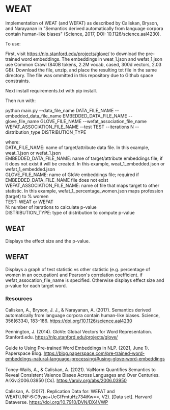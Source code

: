 # WEAT
Implementation of WEAT (and WEFAT) as described by Caliskan, Bryson, and Narayanan in "Semantics derived automatically from language corpora contain human-like biases" (Science, 2017, DOI: 10.1126/science.aal4230).

To use:

First, visit https://nlp.stanford.edu/projects/glove/ to download the pre-trained word embeddings. The embeddings in weat_1.json and wefat_1.json use Common Crawl (840B tokens, 2.2M vocab, cased, 300d vectors, 2.03 GB). Download the file, unzip, and place the resulting txt file in the same directory. The file was ommitted in this repository due to Github space constraints.

Next install requirements.txt with pip install.

Then run with:

python main.py --data_file_name DATA_FILE_NAME --embedded_data_file_name EMBEDDED_DATA_FILE_NAME --glove_file_name GLOVE_FILE_NAME --wefat_association_file_name WEFAT_ASSOCIATION_FILE_NAME --test TEST --iterations N --distribution_type DISTRIBUTION_TYPE

where: <br>
    DATA_FILE_NAME: name of target/attribute data file. In this example, weat_1.json or wefat_1.json <br>
    EMBEDDED_DATA_FILE_NAME: name of target/attribute embeddings file; if it does not exist it will be created. In this example, weat_1_embedded.json or wefat_1_embedded.json <br>
    GLOVE_FILE_NAME: name of GloVe embeddings file; required if EMBEDDED_DATA_FILE_NAME file does not exist <br>
    WEFAT_ASSOCIATION_FILE_NAME: name of file that maps target to other statistic. In this example, wefat_1_percentage_women.json maps profession (target) to % women <br>
    TEST: WEAT or WEFAT <br>
    N: number of iterations to calculate p-value <br>
    DISTRIBUTION_TYPE: type of distribution to compute p-value<br>
    
## WEAT
Displays the effect size and the p-value.

## WEFAT
Displays a graph of test statistic vs other statistic (e.g. percentage of women in an occupation) and Pearson's correlation coefficient.
 if wefat_assocation_file_name is specified. Otherwise displays effect size and p-value for each target word.

 ### Resources
 Caliskan, A., Bryson, J. J., & Narayanan, A. (2017). Semantics derived automatically from language corpora contain human-like biases. Science, 356(6334), 183–186. https://doi.org/10.1126/science.aal4230<br>
 <br>
 Pennington, J. (2014). GloVe: Global Vectors for Word Representation. Stanford.edu. https://nlp.stanford.edu/projects/glove/<br>
 <br>
 Guide to Using Pre-trained Word Embeddings in NLP. (2021, June 1). Paperspace Blog. https://blog.paperspace.com/pre-trained-word-embeddings-natural-language-processing/#using-glove-word-embeddings<br>
 <br>
Toney-Wails, A., & Caliskan, A. (2021). ValNorm Quantifies Semantics to Reveal Consistent Valence Biases Across Languages and Over Centuries. ArXiv:2006.03950 [Cs]. https://arxiv.org/abs/2006.03950<br>
<br>
Caliskan, A. (2017). Replication Data for: WEFAT and WEAT(UNF:6:C9yaa+UeGfFmtuHz734iKw==, V2). [Data set]. Harvard Dataverse. https://doi.org/10.7910/DVN/DX4VWP<br>
<br>



‌
